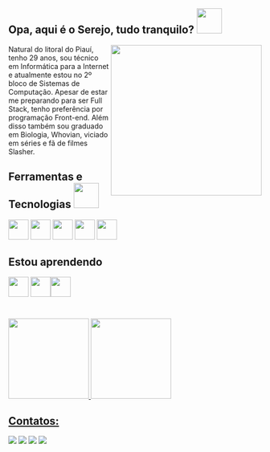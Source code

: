  ## Opa, aqui é o Serejo, tudo tranquilo? <img src="https://media.tenor.com/H0YnlUFWJnIAAAAi/tardis-pixel-art.gif" width="50"  />

 <img align="right" src="https://tenor.com/pt-BR/view/eating-chips-doctor-who-dr-who-gif-3888652.gif" width="300"  >



<p align="left" > Natural do litoral do Piauí, tenho 29 anos, sou técnico em Informática para a Internet e atualmente estou no 2º bloco de Sistemas de Computação.  
Apesar de estar me preparando para ser Full Stack, tenho preferência por programação Front-end.
Além disso também sou graduado em Biologia, Whovian, viciado em séries e fã de filmes Slasher.  </p>




## Ferramentas e Tecnologias <img src="https://media.tenor.com/b8hnBa5UgGAAAAAi/wave-kenny-mccormick.gif" width="50"  />

<img src="https://cdn.jsdelivr.net/gh/devicons/devicon@latest/icons/html5/html5-original.svg" width="40" height="40" /> <img src="https://cdn.jsdelivr.net/gh/devicons/devicon@latest/icons/css3/css3-original.svg" width="40" height="40" /> <img src="https://cdn.jsdelivr.net/gh/devicons/devicon@latest/icons/javascript/javascript-original.svg" width="40" height="40" />  <img src="https://cdn.jsdelivr.net/gh/devicons/devicon@latest/icons/bootstrap/bootstrap-original.svg" width="40" height="40"/> <img src="https://cdn.jsdelivr.net/gh/devicons/devicon@latest/icons/git/git-original.svg" width="40" height="40"/>
          
          
          
## Estou aprendendo      
<img src="https://cdn.jsdelivr.net/gh/devicons/devicon@latest/icons/php/php-original.svg" width="40" height="40" /> <img src="https://cdn.jsdelivr.net/gh/devicons/devicon@latest/icons/react/react-original.svg"  width="40" height="40" /><img src="https://cdn.jsdelivr.net/gh/devicons/devicon@latest/icons/mysql/mysql-original.svg" width="40" height="40"/>
          

#
<div>
<a href="https://github.com/JosueSerejo">
<img loading="lazy" height="160em" src="https://github-readme-stats.vercel.app/api/top-langs/?username=JosueSerejo&layout=compact&langs_count=7&theme=dark"/> <img loading="lazy" height="160em" src="https://github-readme-stats.vercel.app/api?username=JosueSerejo&show_icons=true&theme=dark&include_all_commits=true&count_private=true"/>
</div>


## Contatos:

<div>
<a href="https://instagram.com/prgrmnd" target="_blank"><img loading="lazy" src="https://img.shields.io/badge/-Instagram-%23E4405F?style=for-the-badge&logo=instagram&logoColor=white" target="_blank"></a>
<a href="#" target="_blank"><img loading="lazy" src="https://img.shields.io/badge/Twitch-9146FF?style=for-the-badge&logo=twitch&logoColor=white" target="_blank"></a>
<a href = "mailto: willamy.serejo@aluno.senai.br "><img loading="lazy" src="https://img.shields.io/badge/Gmail-D14836?style=for-the-badge&logo=gmail&logoColor=white" target="_blank"></a>
<a href="#" target="_blank"><img loading="lazy" src="https://img.shields.io/badge/-LinkedIn-%230077B5?style=for-the-badge&logo=linkedin&logoColor=white" target="_blank"></a>   
</div>
                    
